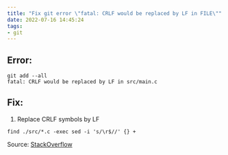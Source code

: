 ```yaml
---
title: "Fix git error \"fatal: CRLF would be replaced by LF in FILE\""
date: 2022-07-16 14:45:24
tags:
- git
---
```


## Error:

```
git add --all
fatal: CRLF would be replaced by LF in src/main.c
```

## Fix:

1. Replace CRLF symbols by LF

```
find ./src/*.c -exec sed -i 's/\r$//' {} +
```

Source: [StackOverflow](https://stackoverflow.com/questions/20168639/git-commit-get-fatal-error-fatal-crlf-would-be-replaced-by-lf-in)
